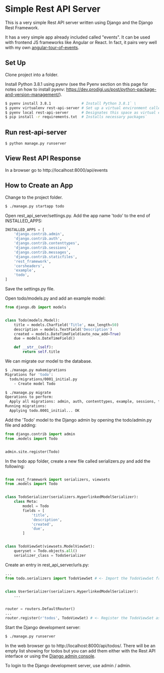 # Simple Rest API Server

This is a very simple Rest API server written using Django and the Django Rest Framework.

It has a very simple app already included called "events". It can be used with frontend JS frameworks like Angular or React. In fact, it pairs very well with my own [angular-tour-of-events](https://github.com/hseritt/angular-tour-of-events/tree/GET-Example-DjangoRF).


## Set Up

Clone project into a folder.

Install Python 3.8.1 using pyenv (see the Pyenv section on this page for notes on how to install pyenv: https://dev.prodigi.us/post/python-package-and-version-management/).

```bash
$ pyenv install 3.8.1              # Install Python 3.8.1` \
$ pyenv virtualenv rest-api-server # Set up a virtual environment called rest-api-server` \
$ pyenv local rest-api-server      # Designates this space as virtual environment container` \
$ pip install -r requirements.txt  # Installs necessary packages` 
```


## Run rest-api-server 

`$ python manage.py runserver` 


## View Rest API Response

In a browser go to http://localhost:8000/api/events


## How to Create an App

Change to the project folder.

```bash
$ ./manage.py startapp todo
```

Open rest_api_server/settings.py. Add the app name 'todo' to the end of INSTALLED_APPS:

```python
INSTALLED_APPS = [
    'django.contrib.admin',
    'django.contrib.auth',
    'django.contrib.contenttypes',
    'django.contrib.sessions',
    'django.contrib.messages',
    'django.contrib.staticfiles',
    'rest_framework',
    'corsheaders',
    'example',
    'todo',
]
```

Save the settings.py file.

Open todo/models.py and add an example model:

```python
from django.db import models


class Todo(models.Model):
    title = models.CharField('Title', max_length=50)
    description = models.TextField('Description')
    created = models.DateTimeField(auto_now_add=True)
    due = models.DateTimeField()

    def __str__(self):
        return self.title
```

We can migrate our model to the database.

```bash
$ ./manage.py makemigrations
Migrations for 'todo':
  todo/migrations/0001_initial.py
    - Create model Todo

$ ./manage.py migrate
Operations to perform:
  Apply all migrations: admin, auth, contenttypes, example, sessions, todo
Running migrations:
  Applying todo.0001_initial... OK
```

Add the 'Todo' model to the Django admin by opening the todo/admin.py file and adding:

```python
from django.contrib import admin
from .models import Todo


admin.site.register(Todo)
```

In the todo app folder, create a new file called serializers.py and add the following:

```python

from rest_framework import serializers, viewsets
from .models import Todo


class TodoSerializer(serializers.HyperlinkedModelSerializer):
    class Meta:
        model = Todo
        fields = [
            'title',
            'description',
            'created',
            'due',
        ]


class TodoViewSet(viewsets.ModelViewSet):
    queryset = Todo.objects.all()
    serializer_class = TodoSerializer

```

Create an entry in rest_api_server/urls.py:

```python
...
from todo.serializers import TodoViewSet # <- Import the TodoViewSet from the serializers module.


class UserSerializer(serializers.HyperlinkedModelSerializer):
    ...


router = routers.DefaultRouter()
...
router.register(r'todos', TodoViewSet) # <- Register the TodoViewSet as 'todos'
```

Start the Django development server:

```bash
$ ./manage.py runserver
```

In the web browser go to http://localhost:8000/api/todos/. There will be an empty list showing for todos but you can add them either with the Rest API interface or using the [Django admin console](http://localhost:8000/admin/).

To login to the Django development server, use admin / admin.
